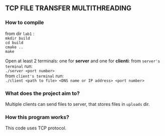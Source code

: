 ## TCP FILE TRANSFER MULTITHREADING  

### How to compile 

from dir `lab1` :  
`mkdir build`  
`cd build`  
`cmake ..`  
`make` 

Open at least 2 terminals: one for **server** and one for **clienti**: 
from `server's terminal` run:  
`./server <port number>`  
from `client's terminal` run:  
`./client <path to file> <DNS name or IP address> <port number>`  

### What does the project aim to?  
Multiple clients can send files to server, that stores files in `uploads` dir.   

### How this program works?  
This code uses TCP protocol. 
 


